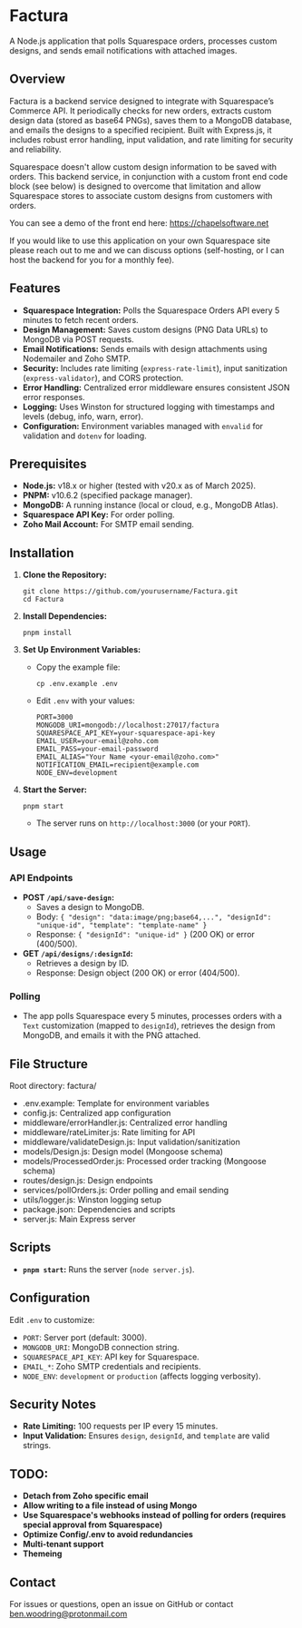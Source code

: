 # Factura

A Node.js application that polls Squarespace orders, processes custom designs, and sends email notifications with attached images.

## Overview

Factura is a backend service designed to integrate with Squarespace’s Commerce API. It periodically checks for new orders, extracts custom design data (stored as base64 PNGs), saves them to a MongoDB database, and emails the designs to a specified recipient. Built with Express.js, it includes robust error handling, input validation, and rate limiting for security and reliability.

Squarespace doesn't allow custom design information to be saved with orders. This backend service, in conjunction with a custom front end code block (see below) is designed to overcome that limitation and allow Squarespace stores to associate custom designs from customers with orders. 

You can see a demo of the front end here: https://chapelsoftware.net

If you would like to use this application on your own Squarespace site please reach out to me and we can discuss options (self-hosting, or I can host the backend for you for a monthly fee).

## Features

- **Squarespace Integration:** Polls the Squarespace Orders API every 5 minutes to fetch recent orders.
- **Design Management:** Saves custom designs (PNG Data URLs) to MongoDB via POST requests.
- **Email Notifications:** Sends emails with design attachments using Nodemailer and Zoho SMTP.
- **Security:** Includes rate limiting (`express-rate-limit`), input sanitization (`express-validator`), and CORS protection.
- **Error Handling:** Centralized error middleware ensures consistent JSON error responses.
- **Logging:** Uses Winston for structured logging with timestamps and levels (debug, info, warn, error).
- **Configuration:** Environment variables managed with `envalid` for validation and `dotenv` for loading.

## Prerequisites

- **Node.js:** v18.x or higher (tested with v20.x as of March 2025).
- **PNPM:** v10.6.2 (specified package manager).
- **MongoDB:** A running instance (local or cloud, e.g., MongoDB Atlas).
- **Squarespace API Key:** For order polling.
- **Zoho Mail Account:** For SMTP email sending.

## Installation

1. **Clone the Repository:**
   ```
   git clone https://github.com/yourusername/Factura.git
   cd Factura
   ```

2. **Install Dependencies:**
   ```
   pnpm install
   ```

3. **Set Up Environment Variables:**
   - Copy the example file:
     ```
     cp .env.example .env
     ```
   - Edit `.env` with your values:
     ```
     PORT=3000
     MONGODB_URI=mongodb://localhost:27017/factura
     SQUARESPACE_API_KEY=your-squarespace-api-key
     EMAIL_USER=your-email@zoho.com
     EMAIL_PASS=your-email-password
     EMAIL_ALIAS="Your Name <your-email@zoho.com>"
     NOTIFICATION_EMAIL=recipient@example.com
     NODE_ENV=development
     ```

4. **Start the Server:**
   ```
   pnpm start
   ```
   - The server runs on `http://localhost:3000` (or your `PORT`).

## Usage

### API Endpoints
- **POST `/api/save-design`:**
  - Saves a design to MongoDB.
  - Body: `{ "design": "data:image/png;base64,...", "designId": "unique-id", "template": "template-name" }`
  - Response: `{ "designId": "unique-id" }` (200 OK) or error (400/500).
- **GET `/api/designs/:designId`:**
  - Retrieves a design by ID.
  - Response: Design object (200 OK) or error (404/500).

### Polling
- The app polls Squarespace every 5 minutes, processes orders with a `Text` customization (mapped to `designId`), retrieves the design from MongoDB, and emails it with the PNG attached.

## File Structure

Root directory: factura/
- .env.example: Template for environment variables
- config.js: Centralized app configuration
- middleware/errorHandler.js: Centralized error handling
- middleware/rateLimiter.js: Rate limiting for API
- middleware/validateDesign.js: Input validation/sanitization
- models/Design.js: Design model (Mongoose schema)
- models/ProcessedOrder.js: Processed order tracking (Mongoose schema)
- routes/design.js: Design endpoints
- services/pollOrders.js: Order polling and email sending
- utils/logger.js: Winston logging setup
- package.json: Dependencies and scripts
- server.js: Main Express server

## Scripts

- **`pnpm start`:** Runs the server (`node server.js`).

## Configuration

Edit `.env` to customize:
- `PORT`: Server port (default: 3000).
- `MONGODB_URI`: MongoDB connection string.
- `SQUARESPACE_API_KEY`: API key for Squarespace.
- `EMAIL_*`: Zoho SMTP credentials and recipients.
- `NODE_ENV`: `development` or `production` (affects logging verbosity).

## Security Notes

- **Rate Limiting:** 100 requests per IP every 15 minutes.
- **Input Validation:** Ensures `design`, `designId`, and `template` are valid strings.

## TODO:
- **Detach from Zoho specific email**
- **Allow writing to a file instead of using Mongo**
- **Use Squarespace's webhooks instead of polling for orders (requires special approval from Squarespace)**
- **Optimize Config/.env to avoid redundancies**
- **Multi-tenant support**
- **Themeing**
## Contact

For issues or questions, open an issue on GitHub or contact ben.woodring@protonmail.com
